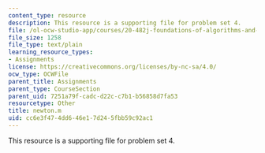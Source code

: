 ```yaml
---
content_type: resource
description: This resource is a supporting file for problem set 4.
file: /ol-ocw-studio-app/courses/20-482j-foundations-of-algorithms-and-computational-techniques-in-systems-biology-spring-2006/cc6e3f474dd646e17d245fbb59c92ac1_newton.m
file_size: 1258
file_type: text/plain
learning_resource_types:
- Assignments
license: https://creativecommons.org/licenses/by-nc-sa/4.0/
ocw_type: OCWFile
parent_title: Assignments
parent_type: CourseSection
parent_uid: 7251a79f-cadc-d22c-c7b1-b56858d7fa53
resourcetype: Other
title: newton.m
uid: cc6e3f47-4dd6-46e1-7d24-5fbb59c92ac1
---
```

This resource is a supporting file for problem set 4.